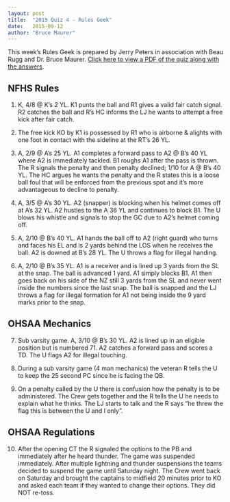 ```yaml
---
layout: post
title:  "2015 Quiz 4 - Rules Geek"
date:   2015-09-12
author: "Bruce Maurer"
---
```


This week’s Rules Geek is prepared by Jerry Peters in association with Beau Rugg
and Dr. Bruce Maurer. [Click here to view a PDF of the quiz along with the
answers](https://storage.googleapis.com/ohsaa-websites/quizzes/2015/2015-Rules-Geek-Quiz-4.pdf).

## NFHS Rules
1. K, 4/8 @ K’s 2 YL. K1 punts the ball and R1 gives a valid fair catch signal.
   R2 catches the ball and R’s HC informs the LJ he wants to attempt a free kick
after fair catch.

2. The free kick KO by K1 is possessed by R1 who is airborne & alights with one
   foot in contact with the sideline at the RT’s 26 YL.

3. A, 2/9 @ A’s 25 YL. A1 completes a forward pass to A2 @ B’s 40 YL where A2 is
   immediately tackled. B1 roughs A1 after the pass is thrown. The R signals the
penalty and then penalty declined; 1/10 for A @ B’s 40 YL. The HC argues he
wants the penalty and the R states this is a loose ball foul that will be
enforced from the previous spot and it’s more advantageous to decline to
penalty.

4. A, 3/5 @ A’s 30 YL. A2 (snapper) is blocking when his helmet comes off at A’s
   32 YL. A2 hustles to the A 36 YL and continues to block B1. The U blows his
whistle and signals to stop the GC due to A2’s helmet coming off.

5. A, 2/10 @ B’s 40 YL. A1 hands the ball off to A2 (right guard) who turns and
   faces his EL and is 2 yards behind the LOS when he receives the ball. A2 is
downed at B’s 28 YL. The U throws a flag for illegal handing.

6. A, 2/10 @ B’s 35 YL. A1 is a receiver and is lined up 3 yards from the SL at
   the snap. The ball is advanced 1 yard. A1 simply blocks B1. A1 then goes back
on his side of the NZ still 3 yards from the SL and never went inside the
numbers since the last snap. The ball is snapped and the LJ throws a flag for
illegal formation for A1 not being inside the 9 yard marks prior to the snap.

## OHSAA Mechanics
7. Sub varsity game. A, 3/10 @ B’s 30 YL. A2 is lined up in an eligible position
   but is numbered 71. A2 catches a forward pass and scores a TD. The U flags A2
for illegal touching.

8. During a sub varsity game (4 man mechanics) the veteran R tells the U to keep
   the 25 second PC since he is facing the QB.

9. On a penalty called by the U there is confusion how the penalty is to be
   administered. The Crew gets together and the R tells the U he needs to
explain what he thinks. The LJ starts to talk and the R says “he threw the flag
this is between the U and I only”.

## OHSAA Regulations
10. After the opening CT the R signaled the options to the PB and immediately
    after he heard thunder. The game was suspended immediately. After multiple
lightning and thunder suspensions the teams decided to suspend the game until
Saturday night. The Crew went back on Saturday and brought the captains to
midfield 20 minutes prior to KO and asked each team if they wanted to change
their options. They did NOT re-toss.
